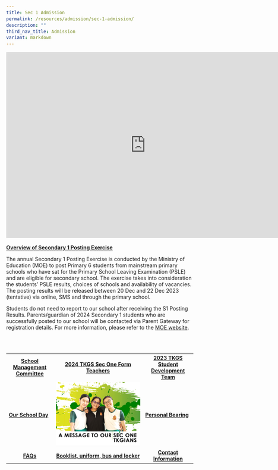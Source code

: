 ```yaml
---
title: Sec 1 Admission
permalink: /resources/admission/sec-1-admission/
description: ""
third_nav_title: Admission
variant: markdown
---
```

<iframe src="https://docs.google.com/presentation/d/e/2PACX-1vR1PKA2IqgSl57df_61FlcsQ9sQt1mWHhcJVGaYPlWitlx9_Qo9UgcWG_AeMUQgdgbpAIIx-KuKgOhc/embed?start=false&amp;loop=false&amp;delayms=10000" frameborder="0" width="750" height="500" allowfullscreen="true"></iframe>

<p><strong><u>Overview of Secondary 1 Posting Exercise</u></strong></p>
<p>The annual Secondary 1 Posting Exercise is conducted by the Ministry of Education (MOE) to post Primary 6 students from mainstream primary schools who have sat for the Primary School Leaving Examination (PSLE) and are eligible for secondary school. The exercise takes into consideration the students’ PSLE results, choices of schools and availability of vacancies. The posting results will be released between 20 Dec and 22 Dec 2023 (tentative) via online, SMS and through the primary school.</p>
<p>Students do not need to report to our school after receiving the S1 Posting Results. Parents/guardian of 2024 Secondary 1 students who are successfully posted to our school will be contacted via Parent Gateway for registration details. For more information, please refer to the <a href="https://www.moe.gov.sg/news/press-releases/20231122-release-of-2023-psle-results#:~:text=The%20S1%20Posting%20Results%20will,applicant%20during%20the%20application%20process">MOE website</a>.&nbsp;</p>
<br>
<br>
<table>
<tbody>
<tr>
<td style="text-align: center;"><a href="https://drive.google.com/file/d/1a9BS3cHTObu_yzPJuF81_y_a4aBPjgUu/view?usp=sharing" target="_blank" rel="noopener"><strong>School Management Committee</strong></a></td>
<td style="text-align: center;"><a href="https://drive.google.com/file/d/1BTjofokggmYMzZISB5prlWSCFVtPMx31/view?usp=sharing" target="_blank" rel="noopener"><strong>2024 TKGS Sec One Form Teachers</strong></a></td>
<td style="text-align: center;"><a href="https://drive.google.com/file/d/1quzlyeeJcMEujRh7nyWH1KE46DfHTDlQ/view" target="_blank" rel="noopener"><strong>2023 TKGS Student Development Team</strong></a></td>
</tr>
<tr>
<td style="vertical-align: middle;"><a href="https://drive.google.com/file/d/1wGSJJV8t9qsFgG0B4PFCr3VZJ73I5J5k/view?usp=drive_link" target="_blank" rel="noopener"><strong>Our School Day</strong></a></td>
<td style="vertical-align: middle;"><a href="https://drive.google.com/file/d/1L-A20LLWcH6BjFctgFQJMJHIttDGHSUB/view?usp=sharing"><img src="/images/sec1.jpg"></a></td>
<td style="vertical-align: middle;"><a href="https://drive.google.com/file/d/1g-yZV60K0zSDiAiecFc2oFxygc_aI3QO/view?usp=sharing" target="_blank" rel="noopener"><strong>Personal Bearing</strong></a></td>
</tr>
<tr>
<td style="text-align: center;"><a href="https://drive.google.com/file/d/1MTnb-Vfc4KBs5RnZC1iuNaWPFpDVH-9G/view?usp=drive_link" target="_blank" rel="noopener"><strong>FAQs</strong></a></td>
<td style="text-align: center;"><a href="/resources/admission/other-admission-matters" target="_blank" rel="noopener"><strong>Booklist, uniform, bus and locker</strong></a></td>
<td style="text-align: center;"><a href="/useful-links/contact-information" target="_blank" rel="noopener"><strong>Contact Information</strong></a></td>
</tr>
</tbody>
</table>